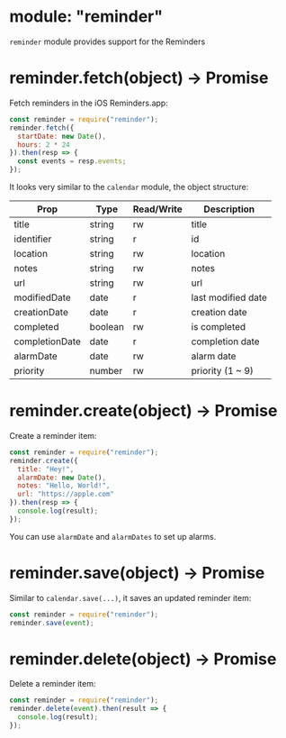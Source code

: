 # module: "reminder"

`reminder` module provides support for the Reminders

# reminder.fetch(object) -> Promise

Fetch reminders in the iOS Reminders.app:

```js
const reminder = require("reminder");
reminder.fetch({
  startDate: new Date(),
  hours: 2 * 24
}).then(resp => {
  const events = resp.events;
});
```

It looks very similar to the `calendar` module, the object structure:

Prop | Type | Read/Write | Description
---|---|---|---
title | string | rw | title
identifier | string | r | id
location | string | rw | location
notes | string | rw | notes
url | string | rw | url
modifiedDate | date | r | last modified date
creationDate | date | r | creation date
completed | boolean | rw | is completed
completionDate | date | r | completion date
alarmDate | date | rw | alarm date
priority | number | rw | priority (1 ~ 9) 

# reminder.create(object) -> Promise

Create a reminder item:

```js
const reminder = require("reminder");
reminder.create({
  title: "Hey!",
  alarmDate: new Date(),
  notes: "Hello, World!",
  url: "https://apple.com"
}).then(resp => {
  console.log(result);
});
```

You can use `alarmDate` and `alarmDates` to set up alarms.

# reminder.save(object) -> Promise

Similar to `calendar.save(...)`, it saves an updated reminder item:

```js
const reminder = require("reminder");
reminder.save(event);
```

# reminder.delete(object) -> Promise

Delete a reminder item:

```js
const reminder = require("reminder");
reminder.delete(event).then(result => {
  console.log(result);
});
```